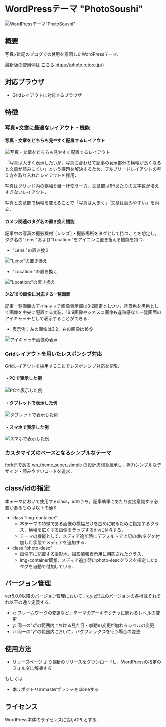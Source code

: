# WordPressテーマ "PhotoSoushi"

![WordPressテーマ"PhotoSoushi"](https://github.com/retore404/PhotoSoushi/blob/images/single_pc.png)

## 概要

写真×雑記のブログでの使用を意図したWordPressテーマ．

最新版の使用例は [こちら(https://photo.retore.jp/)](https://photo.retore.jp/)

## 対応ブラウザ

- Gridレイアウトに対応するブラウザ

## 特徴

### 写真×文章に最適なレイアウト・機能

#### 写真・文章をどちらも見やすく配置するレイアウト

![写真・文章をどちらも見やすく配置するレイアウト](https://github.com/retore404/PhotoSoushi/blob/images/single_pc_bleed.png)

「写真は大きく表示したいが，写真に合わせて記事の表示部分の横幅が長くなると文章が読みにくい」という課題を解決するため，フルブリードレイアウトの考え方を取り入れたレイアウトを採用．

写真はグリッド内の横幅を目一杯使う一方，文章部は1行あたりの文字数が増えすぎないレイアウト．

写真と文章部で横幅を変えることで「写真は大きく」「文章は読みやすい」を両立．

#### カメラ関連のタグ名の置き換え機能

記事中の写真の撮影機材（レンズ）・撮影場所をタグとして持つことを想定し，タグ名の"Lens:"および"Location:"をアイコンに置き換える機能を持つ．

- "Lens:"の置き換え

!["Lens:"の置き換え](https://github.com/retore404/PhotoSoushi/blob/images/tag_lens.png)

- "Location:"の置き換え

!["Location:"の置き換え](https://github.com/retore404/PhotoSoushi/blob/images/tag_location.png)

#### 3:2/16:9画像に対応する一覧画面

記事一覧画面のアイキャッチ画像表示部は3:2固定としつつ，背景色を黒色として画像を中央に配置する実装．16:9画像やシネスコ画像も違和感なく一覧画面のアイキャッチとして表示することができる．

- 表示例：左の画像は3:2，右の画像は16:9

![アイキャッチ画像の表示](https://github.com/retore404/PhotoSoushi/blob/images/index_eyecatch.png)

### Gridレイアウトを用いたレスポンシブ対応

Gridレイアウトを採用することでレスポンシブ対応を実現．

#### ・PCで表示した例

![PCで表示した例](https://github.com/retore404/PhotoSoushi/blob/images/index_pc_responsive.png)

#### ・タブレットで表示した例

![タブレットで表示した例](https://github.com/retore404/PhotoSoushi/blob/images/index_tab_responsive.png)

#### ・スマホで表示した例

![スマホで表示した例](https://github.com/retore404/PhotoSoushi/blob/images/index_sp_responsive.png)

### カスタマイズのベースとなるシンプルなテーマ

fork元である [wp_theme_super_simple](https://github.com/retore404/wp_theme_super_simple) の設計思想を継承し，極力シンプルなデザイン・読みやすいコードを追求．

## class/idの指定

本テーマにおいて使用するclass，idのうち，記事執筆にあたり直接意識する必要があるものは以下の通り．

- class "img-container"
  - 本テーマの特徴である画像の横幅だけを広めに取るために指定するクラス．横幅を広くする画像をラップするdivに付与する．
  - テーマの機能として，メディア追加時にデフォルトで上記のdivタグを付加した状態でメディアを追加する．
- class "photo-desc"
  - 画像下に記載する撮影地，撮影情報表示用に用意されたクラス．
  - img-container同様，メディア追加時にphoto-descクラスを指定したpタグを自動で付加している．

## バージョン管理

ver5.0.0以降のバージョン管理において，x.y.z形式のバージョンの各桁はそれぞれ以下の通り定義する．

- x: フレームワークの変更など，テーマのアーキテクチャに関わるレベルの変更
- y: 同一の"x"の範囲内における見た目・挙動の変更が加わるレベルの変更
- z: 同一の"y"の範囲内において，バグフィックスを行う場合の変更

## 使用方法

- [リリースページ](https://github.com/retore404/PhotoSoushi/releases) より最新のリリースをダウンロードし，WordPressの指定のフォルダに解凍する

もしくは

- 本リポジトリのmasterブランチをcloneする

## ライセンス

WordPress本体のライセンスに従いGPLとする．
